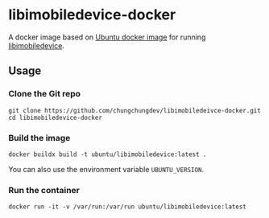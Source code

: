 # libimobiledevice-docker

A docker image based on [Ubuntu docker image](https://hub.docker.com/_/ubuntu) for
running [libimobiledevice](https://github.com/libimobiledevice/libimobiledevice).

## Usage

### Clone the Git repo

```shell
git clone https://github.com/chungchungdev/libimobiledeivce-docker.git
cd libimobiledevice-docker
```

### Build the image

```shell
docker buildx build -t ubuntu/libimobiledevice:latest .
```

You can also use the environment variable `UBUNTU_VERSION`.

### Run the container

```shell
docker run -it -v /var/run:/var/run ubuntu/libimobiledevice:latest
```

